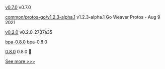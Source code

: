 
[v0.7.0](https://github.com/hyperledger/cactus/releases/tag/v0.7.0) v0.7.0

[common/protos-go/v1.2.3-alpha.1](https://github.com/hyperledger-labs/weaver-dlt-interoperability/releases/tag/common/protos-go/v1.2.3-alpha.1) v1.2.3-alpha.1 Go Weaver Protos - Aug 9 2021

[v0.2.0](https://github.com/hyperledger-labs/firefly-ui/releases/tag/v0.2.0) v0.2.0_2737a35

[bpa-0.8.0](https://github.com/hyperledger-labs/business-partner-agent-chart/releases/tag/bpa-0.8.0) bpa-0.8.0

[0.8.0](https://github.com/hyperledger-labs/business-partner-agent/releases/tag/0.8.0) 0.8.0 🌈


[See more >>>](https://start-here.hyperledger.org/releases)
